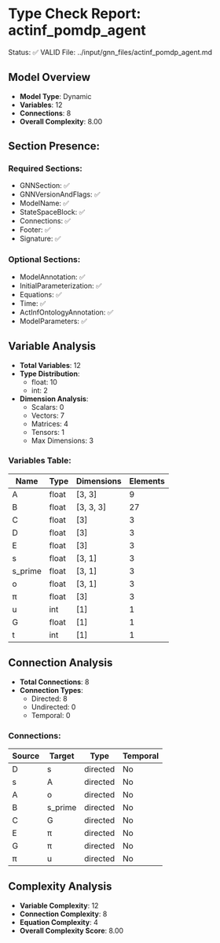 # Type Check Report: actinf_pomdp_agent
Status: ✅ VALID
File: ../input/gnn_files/actinf_pomdp_agent.md

## Model Overview
- **Model Type**: Dynamic
- **Variables**: 12
- **Connections**: 8
- **Overall Complexity**: 8.00

## Section Presence:
### Required Sections:
- GNNSection: ✅
- GNNVersionAndFlags: ✅
- ModelName: ✅
- StateSpaceBlock: ✅
- Connections: ✅
- Footer: ✅
- Signature: ✅

### Optional Sections:
- ModelAnnotation: ✅
- InitialParameterization: ✅
- Equations: ✅
- Time: ✅
- ActInfOntologyAnnotation: ✅
- ModelParameters: ✅

## Variable Analysis
- **Total Variables**: 12
- **Type Distribution**:
  - float: 10
  - int: 2
- **Dimension Analysis**:
  - Scalars: 0
  - Vectors: 7
  - Matrices: 4
  - Tensors: 1
  - Max Dimensions: 3

### Variables Table:
| Name | Type | Dimensions | Elements |
|---|---|---|---|
| A | float | [3, 3] | 9 |
| B | float | [3, 3, 3] | 27 |
| C | float | [3] | 3 |
| D | float | [3] | 3 |
| E | float | [3] | 3 |
| s | float | [3, 1] | 3 |
| s_prime | float | [3, 1] | 3 |
| o | float | [3, 1] | 3 |
| π | float | [3] | 3 |
| u | int | [1] | 1 |
| G | float | [1] | 1 |
| t | int | [1] | 1 |

## Connection Analysis
- **Total Connections**: 8
- **Connection Types**:
  - Directed: 8
  - Undirected: 0
  - Temporal: 0

### Connections:
| Source | Target | Type | Temporal |
|---|---|---|---|
| D | s | directed | No |
| s | A | directed | No |
| A | o | directed | No |
| B | s_prime | directed | No |
| C | G | directed | No |
| E | π | directed | No |
| G | π | directed | No |
| π | u | directed | No |

## Complexity Analysis
- **Variable Complexity**: 12
- **Connection Complexity**: 8
- **Equation Complexity**: 4
- **Overall Complexity Score**: 8.00

